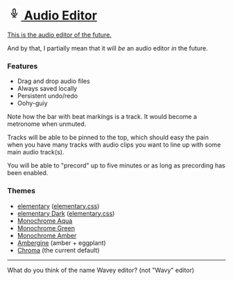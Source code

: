 
# [![](images/icon-32.png) Audio Editor](http://1j01.github.io/audio-editor/)

[This is the audio editor of the future.](http://1j01.github.io/audio-editor/)

And by that, I partially mean that it will *be* an audio editor *in* the future.

### Features
* Drag and drop audio files
* Always saved locally
* Persistent undo/redo
* Oohy-guiy

Note how the bar with beat markings is a track. It would become a metronome when unmuted.

Tracks will be able to be pinned to the top, which should easy the pain when you have many tracks with audio clips you want to line up with some main audio track(s).

You will be able to "precord" up to five minutes or as long as precording has been enabled. 

### Themes
* [elementary](http://1j01.github.io/audio-editor/#theme=elementary) ([elementary.css](https://github.com/1j01/elementary.css/))
* [elementary Dark](http://1j01.github.io/audio-editor/#theme=elementary-dark) ([elementary.css](https://github.com/1j01/elementary.css/))
* [Monochrome Aqua](http://1j01.github.io/audio-editor/#theme=retro/aqua)
* [Monochrome Green](http://1j01.github.io/audio-editor/#theme=retro/green)
* [Monochrome Amber](http://1j01.github.io/audio-editor/#theme=retro/amber)
* [Ambergine](http://1j01.github.io/audio-editor/#theme=retro/ambergine) (amber + eggplant)
* [Chroma](http://1j01.github.io/audio-editor/#theme=retro/chroma) (the current default)

-------

What do you think of the name Wavey editor? (not "Wavy" editor)
